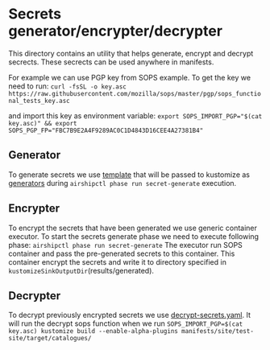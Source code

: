 # Secrets generator/encrypter/decrypter

This directory contains an utility that helps generate, encrypt and decrypt
secrects. These secrects can be used anywhere in manifests.

For example we can use PGP key from SOPS example.
To get the key we need to run:
`curl -fsSL -o key.asc https://raw.githubusercontent.com/mozilla/sops/master/pgp/sops_functional_tests_key.asc`

and import this key as environment variable:
`export SOPS_IMPORT_PGP="$(cat key.asc)" && export SOPS_PGP_FP="FBC7B9E2A4F9289AC0C1D4843D16CEE4A27381B4"`

## Generator

To generate secrets we use [template](secret-template.yaml) that will be passed
to kustomize as [generators](kustomization.yaml) during `airshipctl phase run secret-generate`
execution.

## Encrypter

To encrypt the secrets that have been generated we use generic container executor.
To start the secrets generate phase we need to execute following phase:
`airshipctl phase run secret-generate`
The executor run SOPS container and pass the pre-generated secrets to this container.
This container encrypt the secrets and write it to directory specified in `kustomizeSinkOutputDir`(results/generated).

## Decrypter

To decrypt previously encrypted secrets we use [decrypt-secrets.yaml](results/decrypt-secrets.yaml).
It will run the decrypt sops function when we run
`SOPS_IMPORT_PGP=$(cat key.asc) kustomize build --enable-alpha-plugins
manifests/site/test-site/target/catalogues/`
